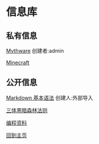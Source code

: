 # 信息库

## 私有信息

[Mythware](https://lrjlsg.github.io/20221026) 创建者:admin

[Minecraft](https://lrjlsg.github.io/minecraft)

## 公开信息

[Markdown 基本语法](https://markdown.com.cn/basic-syntax/) 创建人:外部导入

[三体黑暗森林法则](https://lrjlsg.github.io/hei/)

[编程资料](lrjlsg.github.io/xinxk/bc/)

[回到主页](https://lrjlsg.github.io)
